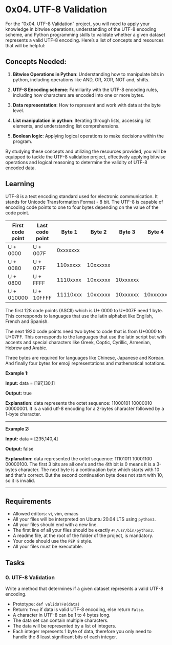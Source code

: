 # 0x04. UTF-8 Validation
For the “0x04. UTF-8 Validation” project, you will need to apply your knowledge in bitwise operations, understanding of the UTF-8 encoding scheme, and Python programming skills to validate whether a given dataset represents a valid UTF-8 encoding. Here’s a list of concepts and resources that will be helpful:

## Concepts Needed:
1. **Bitwise Operations in Python**: Understanding how to manipulate bits in python, including operations like AND, OR, XOR, NOT and, shifts.

2. **UTF-8 Encoding scheme**: Familiarity with the UTF-8 encoding rules, including how characters are encoded into one or more bytes.

3. **Data representation**: How to represent and work with data at the byte level.

4. **List manipulation in python**: Iterating through lists, accessing list elements, and understanding list comprehensions.

5. **Boolean logic**: Applying logical operations to make decisions within the program.

By studying these concepts and utilizing the resources provided, you will be equipped to tackle the UTF-8 validation project, effectively applying bitwise operations and logical reasoning to determine the validity of UTF-8 encoded data.

## Learning
UTF-8 is a text encoding standard used for electronic communication. It stands for Unicode Transformation Format - 8 bit. The UTF-8 is capable of encoding code points to one to four bytes depending on the value of the code point.

| First code point | Last code point | Byte 1   | Byte 2   | Byte 3   | Byte 4   |
| ---------------- | --------------- | -------- | -------- | -------- | -------- |
| U + 0000         | U + 007F        | 0xxxxxxx |          |          |          |
| U + 0080         | U + 07FF        | 110xxxxx | 10xxxxxx |          |          |
| U + 0800         | U + FFFF        | 1110xxxx | 10xxxxxx | 10xxxxxx |          |
| U + 010000       | U + 10FFFF      | 11110xxx | 10xxxxxx | 10xxxxxx | 10xxxxxx |

The first 128 code points (ASCII) which is U+ 0000 to U+007F need 1 byte. This corresponds to languages that use the latin alphabet like English, French and Spanish.

The next 1920 code points need two bytes to code that is from U+0000 to U+07FF. This corresponds to the languages that use the latin script but with accents and special characters like Greek, Coptic, Cyrillic, Armenian, Hebrew and Arabic.

Three bytes are required for languages like Chinese, Japanese and Korean. And finally four bytes for emoji representations and mathematical notations. 

**Example 1:**

**Input:** data = [197,130,1]

**Output:** true

**Explanation:** data represents the octet sequence: 11000101 10000010 00000001.
It is a valid utf-8 encoding for a 2-bytes character followed by a 1-byte character.

---

**Example 2:**

**Input:** data = [235,140,4]

**Output:** false

**Explanation:** data represented the octet sequence: 11101011 10001100 00000100.
The first 3 bits are all one's and the 4th bit is 0 means it is a 3-bytes character.
The next byte is a continuation byte which starts with 10 and that's correct.
But the second continuation byte does not start with 10, so it is invalid.

---

## Requirements
- Allowed editors: vi, vim, emacs
- All your files will be interpreted on Ubuntu 20.04 LTS using `python3`.
- All your files should end with a new line.
- The first line of all your files should be exactly `#!/usr/bin/python3`.
- A readme file, at the root of the folder of the project, is mandatory.
- Your code should use the `PEP 8` style.
- All your files must be executable.


## Tasks
### 0. UTF-8 Validation
Write a method that determines if a given dataset represents a valid UTF-8 encoding.
- Prototype: `def validUTF8(data)`
- Return: `True` if data is valid UTF-8 encoding,  else return `False`.
- A character in UTF-8 can be 1 to 4 bytes long.
- The data set can contain multiple characters.
- The data will be represented by a list of integers.
- Each integer represents 1 byte of data, therefore you only need to handle the 8 least significant bits of each integer.
